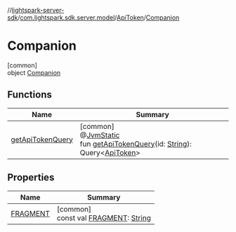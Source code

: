 //[lightspark-server-sdk](../../../../index.md)/[com.lightspark.sdk.server.model](../../index.md)/[ApiToken](../index.md)/[Companion](index.md)

# Companion

[common]\
object [Companion](index.md)

## Functions

| Name | Summary |
|---|---|
| [getApiTokenQuery](get-api-token-query.md) | [common]<br>@[JvmStatic](https://kotlinlang.org/api/latest/jvm/stdlib/kotlin.jvm/-jvm-static/index.html)<br>fun [getApiTokenQuery](get-api-token-query.md)(id: [String](https://kotlinlang.org/api/latest/jvm/stdlib/kotlin/-string/index.html)): Query&lt;[ApiToken](../index.md)&gt; |

## Properties

| Name | Summary |
|---|---|
| [FRAGMENT](-f-r-a-g-m-e-n-t.md) | [common]<br>const val [FRAGMENT](-f-r-a-g-m-e-n-t.md): [String](https://kotlinlang.org/api/latest/jvm/stdlib/kotlin/-string/index.html) |
